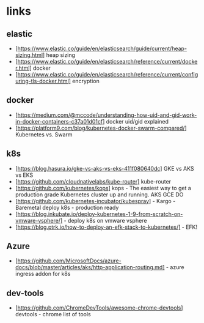 # links
## elastic
* [https://www.elastic.co/guide/en/elasticsearch/guide/current/heap-sizing.html] heap sizing
* [https://www.elastic.co/guide/en/elasticsearch/reference/current/docker.html] docker
* [https://www.elastic.co/guide/en/elasticsearch/reference/current/configuring-tls-docker.html] encryption
## docker
* [https://medium.com/@mccode/understanding-how-uid-and-gid-work-in-docker-containers-c37a01d01cf] docker uid/gid explained
* [https://platform9.com/blog/kubernetes-docker-swarm-compared/] Kubernetes vs. Swarm
## k8s
* [https://blog.hasura.io/gke-vs-aks-vs-eks-411f080640dc] GKE vs AKS vs EKS
* [https://github.com/cloudnativelabs/kube-router] kube-router
* [https://github.com/kubernetes/kops] kops - The easiest way to get a production grade Kubernetes cluster up and running. AKS GCE DO
* [https://github.com/kubernetes-incubator/kubespray] - Kargo - Baremetal deploy k8s - production ready
* [https://blog.inkubate.io/deploy-kubernetes-1-9-from-scratch-on-vmware-vsphere/] - deploy k8s on vmware vsphere
* [https://blog.ptrk.io/how-to-deploy-an-efk-stack-to-kubernetes/] - EFK!
## Azure
* [https://github.com/MicrosoftDocs/azure-docs/blob/master/articles/aks/http-application-routing.md] - azure ingress addon for k8s


## dev-tools
* [https://github.com/ChromeDevTools/awesome-chrome-devtools] devtools - chrome list of tools
